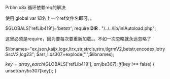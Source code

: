 Prblm x8x  循环依赖req的解决

使用 global var   知名上一个ref文件名即可。。



$GLOBALS['refLib419']='betstr';
require __DIR__ . "/../../lib/iniAutoload.php";


这里必须是require，因为要每次要重新加载。。不如一次忽略就永远忽略了


$libnames="ex,json,kaijx,logx,ltrx,str,strcls,strx,tlgrmV2,betstr,encodex,lotrySscV2,log23";
$arr_libs307=explode(",",$libnames);


$key = array_search($GLOBALS['refLib419'], $arr_libs307);
if ($key !== false) {
   unset($arr_libs307[$key]);
}

